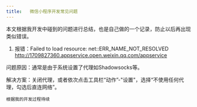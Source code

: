 ```yaml
---
title:   微信小程序开发常见问题
---
```

本文根据我开发中碰到的问题进行总结，也是自己做的一个记录，防止以后再出现类似错误。

<!--more-->



1. 报错：Failed to load resource: net::ERR_NAME_NOT_RESOLVED http://1709827360.appservice.open.weixin.qq.com/appservice

问题原因：通常是由于系统设置了代理如Shadowsocks等。

解决方案：关闭代理，或者依次点击工具栏“动作”-"设置"，选择“不使用任何代理，勾选后直连网络”。

>
    根据我的开发过程待续
